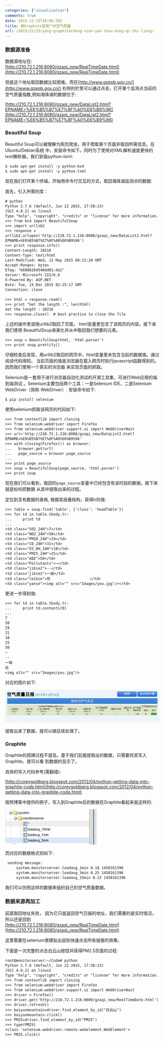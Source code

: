 ```yaml
---
categories: ["visualization"]
comments: true
date: 2015-12-15T10:05:39Z
title: 用Graphite呈现广州空气质量
url: /2015/12/15/yong-graphitecheng-xian-yan-zhou-kong-qi-zhi-liang/
---
```


### 数据源准备
数据源地址在:     
[http://210.72.1.216:8080/gzaqi_new/RealTimeDate.html](http://210.72.1.216:8080/gzaqi_new/RealTimeDate.html)    

但是这个地址取回数据比较困难。而在[http://www.gzepb.gov.cn/](http://www.gzepb.gov.cn/)
右侧的栏里可以通过点击，打开某个监测点当前的空气质量指数,例如海珠湖的数据位于:    

[http://210.72.1.216:8080/gzaqi_new/DataList2.html?EPNAME=%E6%B5%B7%E7%8F%A0%E6%B9%96](http://210.72.1.216:8080/gzaqi_new/DataList2.html?EPNAME=%E6%B5%B7%E7%8F%A0%E6%B9%96)   

### Beautiful Soup
Beautiful Soup可以被理解为网页爬虫，用于爬取某个页面并取回所需信息。在Ubuntu/Debian系统
中，安装命令如下。同时为了使用对XML解析速度更快的lxml解析器，我们安装python-lxml:    

```
$ sudo apt-get install -y python-bs4
$ sudo apt-get install -y python-lxml 
```

现在我们打开某个终端，开始用命令行交互的方式，取回海珠湖监测点的数据:    

首先，引入所需的库：    

```
# python
Python 2.7.6 (default, Jun 22 2015, 17:58:13) 
[GCC 4.8.2] on linux2
Type "help", "copyright", "credits" or "license" for more information.
>>> from bs4 import BeautifulSoup
>>> import urllib2
>>> response = urllib2.urlopen('http://210.72.1.216:8080/gzaqi_new/DataList2.html?EPNAME=%E6%B5%B7%E7%8F%A0%E6%B9%96')
>>> print response.info()
Content-Length: 10216
Content-Type: text/html
Last-Modified: Wed, 13 May 2015 08:12:28 GMT
Accept-Ranges: bytes
ETag: "b680828d548dd01:da2"
Server: Microsoft-IIS/6.0
X-Powered-By: ASP.NET
Date: Tue, 15 Dec 2015 02:25:17 GMT
Connection: close

>>> html = response.read()
>>> print "Get the length :", len(html)
Get the length : 10216
>>> response.close()  # best practice to close the file
```

上述的操作里调用urllib2取回了页面， html变量里包含了该网页的内容。接下来我们使用
BeautifulSoup来美化并从中取回我们想要的元素。    

```
>>> soup = BeautifulSoup(html, 'html.parser')    
>>> print soup.prettify()
```

仔细检查后发现，用urllib2取回的网页中，html变量里未包含当前的数据值。通过阅读代码得知，
当前页面的值是浏览器在载入网页时执行javascript函数得到的。因而我们使用一个真实的浏览器
来实现页面的抓取。    

Selenium是一套用于进行浏览器自动化测试的开源工具集，可进行Web应用的端到端测试
。Selenium主要包括两个工具：一是Selenium IDE，二是Selenium WebDriver（简称
WebDriver）. 安装命令如下:    

```
$ pip install selenium
```

使用selenium抓取该网页的代码如下:    

```
>>> from contextlib import closing
>>> from selenium.webdriver import Firefox
>>> from selenium.webdriver.support.ui import WebDriverWait
>>> url='http://210.72.1.216:8080/gzaqi_new/DataList2.html?EPNAME=%E6%B5%B7%E7%8F%A0%E6%B9%96'
>>> with closing(Firefox()) as browser:
...   browser.get(url)
...   page_source = browser.page_source
... 
>>> print page_source
>>> soup = BeautifulSoup(page_source, 'html.parser')
>>> print soup
```
现在我们可以看到，取回的`page_source`变量中已经包含有该时段的数据。接下来就是如何把数据
从其中提取出来的过程。   

定位到含有数据的表格, 根据其层叠结构，获得tr的值:    

```
>>> table = soup.find('table', {'class': 'headTable'})
>>> for td in table.tbody.tr:
...     print td
... 
<td class="SO2_24H">7</td>
<td class="NO2_24H">50</td>
<td class="PM10_24H">29</td>
<td class="CO_24H">31</td>
<td class="O3_8H_24H">18</td>
<td class="PM25_24H">25</td>
<td class="AQI">50</td>
<td class="Pollutants">—</td>
<td class="jibie2">--</td>
<td class="jibie2">一级</td>
<td class="leibie">优                  </td>
<td class="yanse"><img alt="" src="Images/you.jpg"/></td>
```

更进一步得到值:    

```
>>> for td in table.tbody.tr:
...     print td.contents[0]
... 
7
50
29
31
18
25
50
—
--
一级
优                  
<img alt="" src="Images/you.jpg"/>
```

对应的图片如下:    

![/images/2015_12_15_12_06_23_943x201.jpg](/images/2015_12_15_12_06_23_943x201.jpg)    

提取出来了数据，就可以做后续处理了。   

### Graphite
Graphite的搭建过程不提及。基于我们前面提取出的数据，只需要将其写入Graphite，就可以看
到数据的显示了。  

具体的写入代码参考(需翻墙):    

[http://coreygoldberg.blogspot.com/2012/04/python-getting-data-into-graphite-code.html](http://coreygoldberg.blogspot.com/2012/04/python-getting-data-into-graphite-code.html)    

按照博客中提供的例子，写入到Graphite后的数据在Graphite看起来是这样的:    

![/images/2015_12_15_14_48_48_318x115.jpg](/images/2015_12_15_14_48_48_318x115.jpg)    

而对应的数据格式则如下:    

```
 sending message:
     system.monitorserver.loadavg_1min 0.18 1450161396
     system.monitorserver.loadavg_5min 0.25 1450161396
     system.monitorserver.loadavg_15min 0.23 1450161396
```

我们可以仿照这样的数据来组织自己的空气质量数据。   

### 数据来源再加工
前面取回地址失败， 因为它只是返回空气日报的地址，我们需要的是实时情况，所以还是回到    
[http://210.72.1.216:8080/gzaqi_new/RealTimeDate.html](http://210.72.1.216:8080/gzaqi_new/RealTimeDate.html)       

这里需要在selenium里模拟出鼠标快速点击所有链接的效果。   

下面是一次完整的点击白云山按钮并获得PM2.5页面的过程:    

```
root@monitorserver:~/Code# python
Python 2.7.6 (default, Jun 22 2015, 17:58:13) 
[GCC 4.8.2] on linux2
Type "help", "copyright", "credits" or "license" for more information.
>>> from contextlib import closing
>>> from selenium.webdriver import Firefox
>>> from selenium.webdriver.support.ui import WebDriverWait
>>> driver = Firefox()                                                 
>>> driver.get('http://210.72.1.216:8080/gzaqi_new/RealTimeDate.html')
>>> driver.refresh()
>>> baiyunmountain=driver.find_element_by_id("白云山")
>>> baiyunmountain.click()
>>> PM25=driver.find_element_by_id("PM25")
>>> type(PM25)
<class 'selenium.webdriver.remote.webelement.WebElement'>
>>> PM25.click()
```
